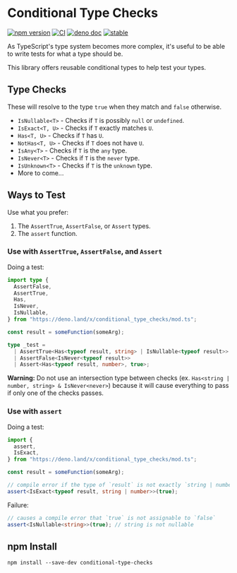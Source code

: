 # Conditional Type Checks

[![npm version](https://badge.fury.io/js/conditional-type-checks.svg)](https://badge.fury.io/js/conditional-type-checks)
[![CI](https://github.com/dsherret/conditional-type-checks/workflows/CI/badge.svg)](https://github.com/dsherret/conditional-type-checks/actions?query=workflow%3ACI)
[![deno doc](https://doc.deno.land/badge.svg)](https://doc.deno.land/https/deno.land/x/conditional_type_checks/mod.ts)
[![stable](http://badges.github.io/stability-badges/dist/stable.svg)](http://github.com/badges/stability-badges)

As TypeScript's type system becomes more complex, it's useful to be able to write tests for what a type should be.

This library offers reusable conditional types to help test your types.

## Type Checks

These will resolve to the type `true` when they match and `false` otherwise.

- `IsNullable<T>` - Checks if `T` is possibly `null` or `undefined`.
- `IsExact<T, U>` - Checks if `T` exactly matches `U`.
- `Has<T, U>` - Checks if `T` has `U`.
- `NotHas<T, U>` - Checks if `T` does not have `U`.
- `IsAny<T>` - Checks if `T` is the `any` type.
- `IsNever<T>` - Checks if `T` is the `never` type.
- `IsUnknown<T>` - Checks if `T` is the `unknown` type.
- More to come...

## Ways to Test

Use what you prefer:

1. The `AssertTrue`, `AssertFalse`, or `Assert` types.
2. The `assert` function.

### Use with `AssertTrue`, `AssertFalse`, and `Assert`

Doing a test:

```ts
import type {
  AssertFalse,
  AssertTrue,
  Has,
  IsNever,
  IsNullable,
} from "https://deno.land/x/conditional_type_checks/mod.ts";

const result = someFunction(someArg);

type _test =
  | AssertTrue<Has<typeof result, string> | IsNullable<typeof result>>
  | AssertFalse<IsNever<typeof result>>
  | Assert<Has<typeof result, number>, true>;
```

**Warning:** Do not use an intersection type between checks (ex. `Has<string | number, string> & IsNever<never>`) because it will cause everything to pass if only one of the checks passes.

### Use with `assert`

Doing a test:

```ts
import {
  assert,
  IsExact,
} from "https://deno.land/x/conditional_type_checks/mod.ts";

const result = someFunction(someArg);

// compile error if the type of `result` is not exactly `string | number`
assert<IsExact<typeof result, string | number>>(true);
```

Failure:

```ts
// causes a compile error that `true` is not assignable to `false`
assert<IsNullable<string>>(true); // string is not nullable
```

## npm Install

```
npm install --save-dev conditional-type-checks
```
